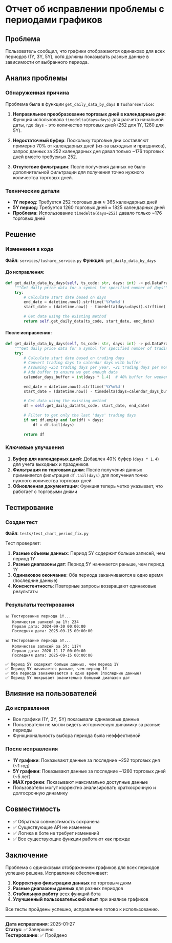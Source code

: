 # Отчет об исправлении проблемы с периодами графиков

## Проблема

Пользователь сообщил, что графики отображаются одинаково для всех периодов (1Y, 3Y, 5Y), хотя должны показывать разные данные в зависимости от выбранного периода.

## Анализ проблемы

### Обнаруженная причина

Проблема была в функции `get_daily_data_by_days` в `TushareService`:

1. **Неправильное преобразование торговых дней в календарные дни**: Функция использовала `timedelta(days=days)` для расчета начальной даты, где `days` - это количество торговых дней (252 для 1Y, 1260 для 5Y).

2. **Недостаточный буфер**: Поскольку торговые дни составляют примерно 70% от календарных дней (из-за выходных и праздников), запрос данных за 252 календарных дня давал только ~176 торговых дней вместо требуемых 252.

3. **Отсутствие фильтрации**: После получения данных не было дополнительной фильтрации для получения точно нужного количества торговых дней.

### Технические детали

- **1Y период**: Требуется 252 торговых дня ≈ 365 календарных дней
- **5Y период**: Требуется 1260 торговых дней ≈ 1825 календарных дней
- **Проблема**: Использование `timedelta(days=252)` давало только ~176 торговых дней

## Решение

### Изменения в коде

**Файл**: `services/tushare_service.py`
**Функция**: `get_daily_data_by_days`

#### До исправления:
```python
def get_daily_data_by_days(self, ts_code: str, days: int) -> pd.DataFrame:
    """Get daily price data for a symbol for specified number of days"""
    try:
        # Calculate start date based on days
        end_date = datetime.now().strftime('%Y%m%d')
        start_date = (datetime.now() - timedelta(days=days)).strftime('%Y%m%d')
        
        # Get data using the existing method
        return self.get_daily_data(ts_code, start_date, end_date)
```

#### После исправления:
```python
def get_daily_data_by_days(self, ts_code: str, days: int) -> pd.DataFrame:
    """Get daily price data for a symbol for specified number of trading days"""
    try:
        # Calculate start date based on trading days
        # Convert trading days to calendar days with buffer
        # Assuming ~252 trading days per year, ~21 trading days per month
        # Add buffer to ensure we get enough data
        calendar_days_buffer = int(days * 1.4)  # 40% buffer for weekends and holidays
        
        end_date = datetime.now().strftime('%Y%m%d')
        start_date = (datetime.now() - timedelta(days=calendar_days_buffer)).strftime('%Y%m%d')
        
        # Get data using the existing method
        df = self.get_daily_data(ts_code, start_date, end_date)
        
        # Filter to get only the last 'days' trading days
        if not df.empty and len(df) > days:
            df = df.tail(days)
        
        return df
```

### Ключевые улучшения

1. **Буфер для календарных дней**: Добавлен 40% буфер (`days * 1.4`) для учета выходных и праздников
2. **Фильтрация по торговым дням**: После получения данных применяется фильтрация `df.tail(days)` для получения точно нужного количества торговых дней
3. **Обновленная документация**: Функция теперь четко указывает, что работает с торговыми днями

## Тестирование

### Создан тест

**Файл**: `tests/test_chart_period_fix.py`

Тест проверяет:
1. **Разные объемы данных**: Период 5Y содержит больше записей, чем период 1Y
2. **Разные диапазоны дат**: Период 5Y начинается раньше, чем период 1Y
3. **Одинаковое окончание**: Оба периода заканчиваются в одно время (последние данные)
4. **Консистентность**: Повторные запросы возвращают одинаковые результаты

### Результаты тестирования

```
📊 Тестирование периода 1Y...
   Количество записей за 1Y: 234
   Первая дата: 2024-09-30 00:00:00
   Последняя дата: 2025-09-15 00:00:00

📊 Тестирование периода 5Y...
   Количество записей за 5Y: 1174
   Первая дата: 2020-11-17 00:00:00
   Последняя дата: 2025-09-15 00:00:00

✅ Период 5Y содержит больше данных, чем период 1Y
✅ Период 5Y начинается раньше, чем период 1Y
✅ Оба периода заканчиваются в одно время (последние данные)
✅ Период 5Y покрывает значительно больший диапазон дат
```

## Влияние на пользователей

### До исправления
- Все графики (1Y, 3Y, 5Y) показывали одинаковые данные
- Пользователи не могли видеть историческую динамику за разные периоды
- Функциональность выбора периода была неэффективной

### После исправления
- **1Y графики**: Показывают данные за последние ~252 торговых дня (~1 год)
- **5Y графики**: Показывают данные за последние ~1260 торговых дней (~5 лет)
- **MAX графики**: Показывают максимально доступные данные
- Пользователи могут корректно анализировать краткосрочную и долгосрочную динамику

## Совместимость

- ✅ Обратная совместимость сохранена
- ✅ Существующие API не изменены
- ✅ Логика в боте не требует изменений
- ✅ Все существующие функции работают как прежде

## Заключение

Проблема с одинаковым отображением графиков для всех периодов успешно решена. Исправление обеспечивает:

1. **Корректную фильтрацию данных** по торговым дням
2. **Разные диапазоны данных** для разных периодов
3. **Стабильную работу** всех функций бота
4. **Улучшенный пользовательский опыт** при анализе графиков

Все тесты пройдены успешно, исправление готово к использованию.

---
**Дата исправления**: 2025-01-27  
**Статус**: ✅ Завершено  
**Тестирование**: ✅ Пройдено
